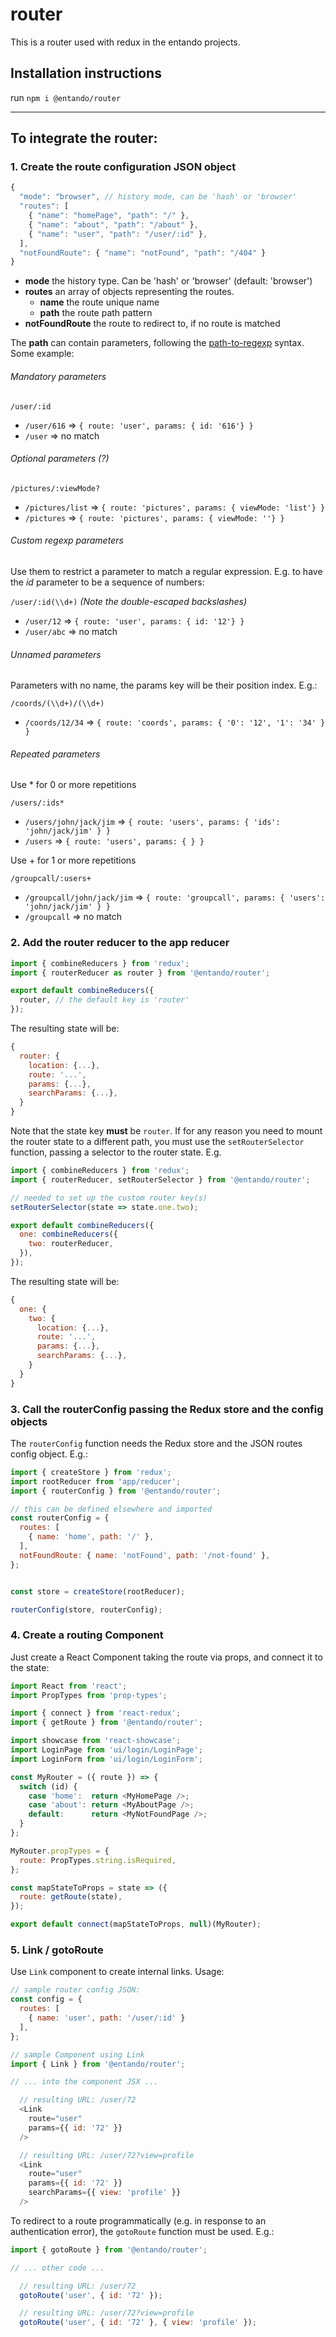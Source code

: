 # router

This is a router used with redux in the entando projects.

## Installation instructions

run `npm i @entando/router`

---

## To integrate the router:

### 1. Create the route configuration JSON object

```js
{
  "mode": "browser", // history mode, can be 'hash' or 'browser'
  "routes": [
    { "name": "homePage", "path": "/" },
    { "name": "about", "path": "/about" },
    { "name": "user", "path": "/user/:id" },
  ],
  "notFoundRoute": { "name": "notFound", "path": "/404" }
}
```
- **mode** the history type. Can be 'hash' or 'browser' (default: 'browser')
- **routes** an array of objects representing the routes.
  - **name** the route unique name
  - **path** the route path pattern
- **notFoundRoute** the route to redirect to, if no route is matched

The **path** can contain parameters, following the [path-to-regexp](https://github.com/pillarjs/path-to-regexp) syntax. Some example:

###### Mandatory parameters

`/user/:id`
  - `/user/616` ⇒ `{ route: 'user', params: { id: '616'} }`
  - `/user` ⇒ no match

###### Optional parameters (?)

`/pictures/:viewMode?`
  - `/pictures/list` ⇒ `{ route: 'pictures', params: { viewMode: 'list'} }`
  - `/pictures` ⇒ `{ route: 'pictures', params: { viewMode: ''} }`

###### Custom regexp parameters
Use them to restrict a parameter to match a regular expression. E.g. to have the _id_ parameter to be a sequence of numbers:

`/user/:id(\\d+)` _(Note the double-escaped backslashes)_
  - `/user/12` ⇒ `{ route: 'user', params: { id: '12'} }`
  - `/user/abc` ⇒ no match

###### Unnamed parameters
Parameters with no name, the params key will be their position index. E.g.:

`/coords/(\\d+)/(\\d+)`
  - `/coords/12/34` ⇒ `{ route: 'coords', params: { '0': '12', '1': '34' } }`

###### Repeated parameters

Use * for 0 or more repetitions

`/users/:ids*`
  - `/users/john/jack/jim` ⇒ `{ route: 'users', params: { 'ids': 'john/jack/jim' } }`
  - `/users` ⇒ `{ route: 'users', params: { } }`


Use + for 1 or more repetitions

`/groupcall/:users+`
  - `/groupcall/john/jack/jim` ⇒ `{ route: 'groupcall', params: { 'users': 'john/jack/jim' } }`
  - `/groupcall` ⇒ no match


### 2. Add the router reducer to the app reducer

```js
import { combineReducers } from 'redux';
import { routerReducer as router } from '@entando/router';

export default combineReducers({
  router, // the default key is 'router'
});
```

The resulting state will be:

```js
{
  router: {
    location: {...},
    route: '...',
    params: {...},
    searchParams: {...},
  }
}
```

Note that the state key **must** be `router`. If for any reason you need to mount the router
state to a different path, you must use the `setRouterSelector` function, passing a selector
to the router state. E.g.

```js
import { combineReducers } from 'redux';
import { routerReducer, setRouterSelector } from '@entando/router';

// needed to set up the custom router key(s)
setRouterSelector(state => state.one.two);

export default combineReducers({
  one: combineReducers({
    two: routerReducer,
  }),
});
```

The resulting state will be:

```js
{
  one: {
    two: {
      location: {...},
      route: '...',
      params: {...},
      searchParams: {...},
    }
  }
}
```

### 3. Call the routerConfig passing the Redux store and the config objects

The `routerConfig` function needs the Redux store and the JSON routes config object. E.g.:

```js
import { createStore } from 'redux';
import rootReducer from 'app/reducer';
import { routerConfig } from '@entando/router';

// this can be defined elsewhere and imported
const routerConfig = {
  routes: [
    { name: 'home', path: '/' },
  ],
  notFoundRoute: { name: 'notFound', path: '/not-found' },
};


const store = createStore(rootReducer);

routerConfig(store, routerConfig);

```

### 4. Create a routing Component

Just create a React Component taking the route via props, and connect it to the state:

```js
import React from 'react';
import PropTypes from 'prop-types';

import { connect } from 'react-redux';
import { getRoute } from '@entando/router';

import showcase from 'react-showcase';
import LoginPage from 'ui/login/LoginPage';
import LoginForm from 'ui/login/LoginForm';

const MyRouter = ({ route }) => {
  switch (id) {
    case 'home':  return <MyHomePage />;
    case 'about': return <MyAboutPage />;
    default:      return <MyNotFoundPage />;
  }
};

MyRouter.propTypes = {
  route: PropTypes.string.isRequired,
};

const mapStateToProps = state => ({
  route: getRoute(state),
});

export default connect(mapStateToProps, null)(MyRouter);
```

### 5. Link / gotoRoute

Use `Link` component to create internal links. Usage:

```js
// sample router config JSON:
const config = {
  routes: [
    { name: 'user', path: '/user/:id' }
  ],
};
```

```js
// sample Component using Link
import { Link } from '@entando/router';

// ... into the component JSX ...

  // resulting URL: /user/72
  <Link
    route="user"
    params={{ id: '72' }}
  />

  // resulting URL: /user/72?view=profile
  <Link
    route="user"
    params={{ id: '72' }}
    searchParams={{ view: 'profile' }}
  />
```

To redirect to a route programmatically (e.g. in response to an authentication error), the
`gotoRoute` function must be used. E.g.:


```js
import { gotoRoute } from '@entando/router';

// ... other code ...

  // resulting URL: /user/72
  gotoRoute('user', { id: '72' });

  // resulting URL: /user/72?view=profile
  gotoRoute('user', { id: '72' }, { view: 'profile' });
```
